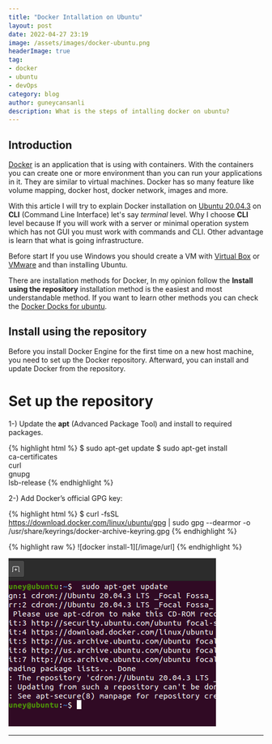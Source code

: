 ```yaml
---
title: "Docker Intallation on Ubuntu"
layout: post
date: 2022-04-27 23:19
image: /assets/images/docker-ubuntu.png
headerImage: true
tag:
- docker
- ubuntu
- devOps
category: blog
author: guneycansanli
description: What is the steps of intalling docker on ubuntu?
---
```


## Introduction

[Docker][1] is an application that is using with containers. With the containers you can create one or more environment than you can run your applications in it. They are similar to virtual machines. Docker has so many feature like volume mapping, docker host, docker network, images and more.

With this article I will try to explain Docker installation on [Ubuntu 20.04.3][2] on **CLI** (Command Line Interface) let's say *terminal* level. Why I choose **CLI** level because If you will work with a server or minimal operation system which has not GUI you must work with commands and CLI. Other advantage is learn that what is going infrastructure.

Before start If you use Windows you should create a VM with  [Virtual Box][3] or [VMware][4] and than installing Ubuntu.

There are installation methods for Docker, In my opinion follow the **Install using the repository** installation method is the easiest and most understandable method. If you want to learn other methods you can check the [Docker Docks for ubuntu][5].

## Install using the repository

Before you install Docker Engine for the first time on a new host machine, you need to set up the Docker repository. Afterward, you can install and update Docker from the repository.

# Set up the repository

1-) Update the **apt** (Advanced Package Tool) and install to required packages.

{% highlight html %}
 $ sudo apt-get update
 $ sudo apt-get install \
    ca-certificates \
    curl \
    gnupg \
    lsb-release
{% endhighlight %}

2-) Add Docker’s official GPG key:

{% highlight html %}
 $ curl -fsSL https://download.docker.com/linux/ubuntu/gpg | sudo gpg --dearmor -o /usr/share/keyrings/docker-archive-keyring.gpg
{% endhighlight %}

{% highlight raw %}
![docker install-1][/image/url]
{% endhighlight %}

![docker install-1][6]

---

[1]: https://docker.com
[2]: http://releases.ubuntu.com/20.04/
[3]: https://www.virtualbox.org/
[4]: https://www.vmware.com/
[5]: https://docs.docker.com/engine/install/ubuntu/
[6]: ../assets/images/docker-install/docker-install-1.PNG


